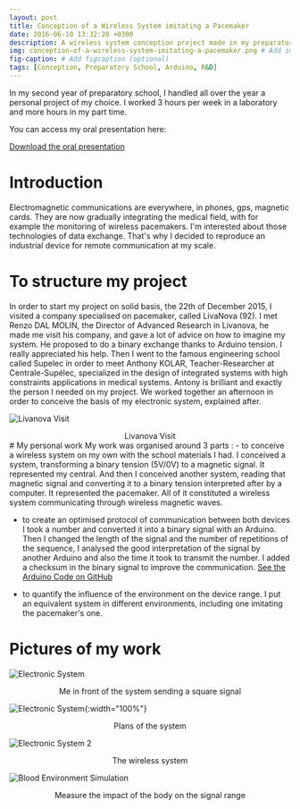 ```yaml
---
layout: post
title: Conception of a Wireless System imitating a Pacemaker
date: 2016-06-10 13:32:20 +0300
description: A wireless system conception project made in my preparatory school (TIPE)# Add post description (optional)
img: conception-of-a-wireless-system-imitating-a-pacemaker.png # Add image post (optional)
fig-caption: # Add figcaption (optional)
tags: [Conception, Preparatory School, Arduino, R&D]
---
```

In my second year of preparatory school, I handled all over the year a personal project of my choice. I worked 3 hours per week in a laboratory and more hours in my part time.

You can access my oral presentation here:

[Download the oral presentation]({{site.baseurl}}/assets/download/Bourgeois%20Gaspard%20-%20Conception%20of%20a%20Wireless%20System%20-%20Presentation.pdf)

# Introduction
Electromagnetic communications are everywhere, in phones, gps, magnetic cards. They are now gradually integrating the medical field, with for example the monitoring of wireless pacemakers. I'm interested about those technologies of data exchange. That's why I decided to reproduce an industrial device for remote communication at my scale.

# To structure my project
In order to start my project on solid basis, the 22th of December 2015, I visited a company specialised on pacemaker, called LivaNova (92). I met Renzo DAL MOLIN, the Director of Advanced Research in Livanova, he made me visit his company, and gave a lot of advice on how to imagine my system. He proposed to do a binary exchange thanks to Arduino tension. I really appreciated his help.
Then I went to the famous engineering school called Supelec in order to meet Anthony KOLAR, Teacher-Researcher at Centrale-Supélec, specialized in the design of integrated systems with high constraints applications in medical systems. Antony is brilliant and exactly the person I needed on my project. We worked together an afternoon in order to conceive the basis of my electronic system, explained after.

![Livanova Visit]({{site.baseurl}}/assets/img/conception-of-a-wireless-system-imitating-a-pacemaker/visit_livanova.png)
<center>Livanova Visit</center>
# My personal work
My work was organised around 3 parts :
- to conceive a wireless system on my own with the school materials I had.
I conceived a system, transforming a binary tension (5V/0V) to a magnetic signal. It represented my central. And then I conceived another system, reading that magnetic signal and converting it to a binary tension interpreted after by a computer. It represented the pacemaker. All of it constituted a wireless system communicating through wireless magnetic waves.

- to create an optimised protocol of communication between both devices
I took a number and converted it into a binary signal with an Arduino. Then I changed the length of the signal and the number of repetitions of the sequence, I analysed the good interpretation of the signal by another Arduino and also the time it took to transmit the number. I added a checksum in the binary signal to improve the communication.
[See the Arduino Code on GitHub](https://github.com/Gaspard-Bourgeois/arduinos-communication)

- to quantify the influence of the environment on the device range.
I put an equivalent system in different environments, including one imitating the pacemaker's one.

# Pictures of my work


![Electronic System]({{site.baseurl}}/assets/img/conception-of-a-wireless-system-imitating-a-pacemaker/electronic_system2.png)
<center>Me in front of the system sending a square signal</center>

![Electronic System]({{site.baseurl}}/assets/img/conception-of-a-wireless-system-imitating-a-pacemaker/electronic_system3.svg){:width="100%"}
<center>Plans of the system</center>

![Electronic System 2]({{site.baseurl}}/assets/img/conception-of-a-wireless-system-imitating-a-pacemaker/electronic_system.png)
<center>The wireless system</center>

![Blood Environment Simulation]({{site.baseurl}}/assets/img/conception-of-a-wireless-system-imitating-a-pacemaker/wireless_system_environment.png)
<center>Measure the impact of the body on the signal range</center>
